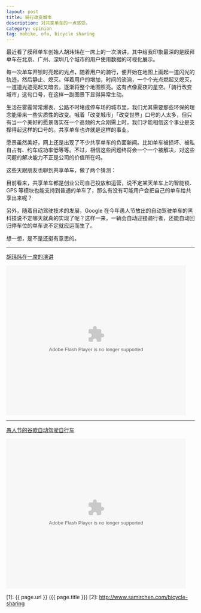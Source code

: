 ```yaml
---
layout: post
title: 骑行改变城市
description: 对共享单车的一点感受。
category: opinion
tag: mobike, ofo, bicycle sharing
---
```




最近看了膜拜单车创始人胡玮炜在一席上的一次演讲，其中给我印象最深的是膜拜单车在北京、广州、深圳几个城市的用户使用数据的可视化展示。

每一次单车开锁时亮起的光点，随着用户的骑行，便开始在地图上画起一道闪光的轨迹，然后静止、熄灭。伴着用户的增加，时间的流淌，一个个光点燃起又熄灭，一道道光迹亮起又暗去，逐渐将整个地图照亮。这有点像夏夜的星空。「骑行改变城市」这句口号，在这样一副图景下显得异常生动。

生活在雾霾常常爆表、公路不时堵成停车场的城市里，我们尤其需要那些环保的理念能带来一些实质性的改变。喊着「改变城市」「改变世界」口号的人太多，但只有当一个美好的愿景落实在一个高频的大众刚需上时，我们才能相信这个事业是支撑得起这样的口号的。共享单车也许就是这样的事业。

愿景虽然美好，网上还是出现了不少共享单车的负面新闻。比如单车被损坏、被私自占有、约车成功率低等等。不过，相信这些问题终将会一个一个被解决，对这些问题的解决能力不正是公司的价值所在吗。

这些天跟朋友也聊到共享单车，做了两个猜测：

目前看来，共享单车都是创业公司自己投放和运营，说不定某天单车上的智能锁、GPS 等模块也能支持到普通的单车了，那么有没有可能用户会把自己的单车给共享出来呢？

另外，随着自动驾驶技术的发展，Google 在今年愚人节放出的自动驾驶单车的黑科技说不定哪天就真的实现了呢？这样一来，一辆会自动迎接骑行者，还能自动回归停车位的单车说不定就应运而生了。

想一想，是不是还挺有意思的。



---------------------------------

[胡玮炜在一席的演讲](https://v.qq.com/x/cover/7qm4vff0bszr5m0/t0357ld2173.html)

<embed src="https://imgcache.qq.com/tencentvideo_v1/playerv3/TPout.swf?max_age=86400&v=20161117&vid=t0357ld2173&auto=0" allowFullScreen="true" quality="high" width="480" height="400" align="middle" allowScriptAccess="always" type="application/x-shockwave-flash" />




---------------------------------

[愚人节的谷歌自动驾驶自行车](https://v.qq.com/x/page/m0192y5jp5k.html)

<embed src="https://imgcache.qq.com/tencentvideo_v1/playerv3/TPout.swf?max_age=86400&v=20161117&vid=m0192y5jp5k&auto=0" allowFullScreen="true" quality="high" width="480" height="400" align="middle" allowScriptAccess="always" type="application/x-shockwave-flash" />



[SamirChen]: http://www.samirchen.com "SamirChen"
[1]: {{ page.url }} ({{ page.title }})
[2]: http://www.samirchen.com/bicycle-sharing

